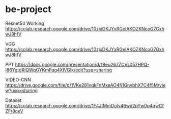 # be-project

Resnet50 Working
https://colab.research.google.com/drive/10zjxDKJYxRGeIAKOZKNcoG7GxhwJ8hfV

VGG
https://colab.research.google.com/drive/10zjxDKJYxRGeIAKOZKNcoG7GxhwJ8hfV

PPT 
https://docs.google.com/presentation/d/1Beu267ZCVs057HPQ-I86YgtgRjQWqGYKmFqg4XlVGIk/edit?usp=sharing

VIDEO-CNN
https://drive.google.com/file/d/1VKe281vqkFnMxeAO4fj1GnvbhX7C4f5M/view?usp=sharing

Dataset
https://colab.research.google.com/drive/1F4JtMmDoIv46wd2pYw0p4qwCfZFr8qeV
